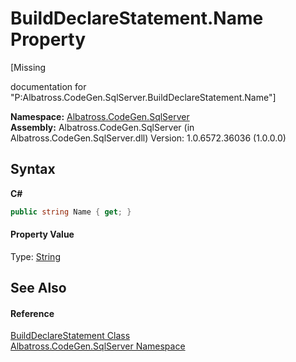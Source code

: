 # BuildDeclareStatement.Name Property 
 

\[Missing <summary> documentation for "P:Albatross.CodeGen.SqlServer.BuildDeclareStatement.Name"\]

**Namespace:**&nbsp;<a href="9727DDEC.md">Albatross.CodeGen.SqlServer</a><br />**Assembly:**&nbsp;Albatross.CodeGen.SqlServer (in Albatross.CodeGen.SqlServer.dll) Version: 1.0.6572.36036 (1.0.0.0)

## Syntax

**C#**<br />
``` C#
public string Name { get; }
```


#### Property Value
Type: <a href="http://msdn2.microsoft.com/en-us/library/s1wwdcbf" target="_blank">String</a>

## See Also


#### Reference
<a href="44F9F70B.md">BuildDeclareStatement Class</a><br /><a href="9727DDEC.md">Albatross.CodeGen.SqlServer Namespace</a><br />